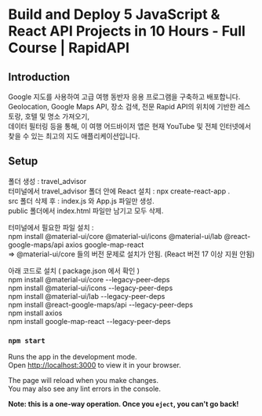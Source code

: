 # Build and Deploy 5 JavaScript & React API Projects in 10 Hours - Full Course | RapidAPI

## Introduction

Google 지도를 사용하여 고급 여행 동반자 응용 프로그램을 구축하고 배포합니다. \
Geolocation, Google Maps API, 장소 검색, 전문 Rapid API의 위치에 기반한 레스토랑, 호텔 및 명소 가져오기, \
데이터 필터링 등을 통해, 이 여행 어드바이저 앱은 현재 YouTube 및 전체 인터넷에서 찾을 수 있는 최고의 지도 애플리케이션입니다.

## Setup

폴더 생성 : travel_advisor \
터미널에서 travel_advisor 폴더 안에 React 설치 : npx create-react-app . \
src 폴더 삭제 후 : index.js 와 App.js 파일만 생성. \
public 폴더에서 index.html 파일만 남기고 모두 삭제. 

터미널에서 필요한 파일 설치 : \
npm install @material-ui/core @material-ui/icons @material-ui/lab @react-google-maps/api axios google-map-react \
=> @material-ui/core 들의 버전 문제로 설치가 안됨. (React 버전 17 이상 지원 안됨)

아래 코드로 설치 ( package.json 에서 확인 ) \
npm install @material-ui/core --legacy-peer-deps \
npm install @material-ui/icons --legacy-peer-deps \
npm install @material-ui/lab --legacy-peer-deps \
npm install @react-google-maps/api --legacy-peer-deps \
npm install axios \
npm install google-map-react --legacy-peer-deps 

### `npm start`

Runs the app in the development mode.\
Open [http://localhost:3000](http://localhost:3000) to view it in your browser.

The page will reload when you make changes.\
You may also see any lint errors in the console.

**Note: this is a one-way operation. Once you `eject`, you can't go back!**
